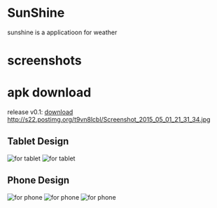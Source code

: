 # SunShine
sunshine is a applicatioon for weather
# screenshots

# apk download
release v0.1: [download](https://raw.githubusercontent.com/sngvahmed/SunShine/master/app/Released/app-release.apk)
http://s22.postimg.org/t9vn8lcbl/Screenshot_2015_05_01_21_31_34.jpg
## Tablet Design
![for tablet](http://s22.postimg.org/qng4rnl41/Screenshot_from_2015_05_01_21_33_34.png)
![for tablet](http://s22.postimg.org/64l8ml76p/Screenshot_from_2015_05_01_21_33_07.png)

## Phone Design
![for phone](http://s22.postimg.org/t9vn8lcbl/Screenshot_2015_05_01_21_31_34.jpg)
![for phone](http://s22.postimg.org/o9y70n6ox/Screenshot_2015_05_01_21_31_41.jpg)
![for phone](http://s22.postimg.org/qq00ehorl/Screenshot_2015_05_01_21_31_50.jpg)



